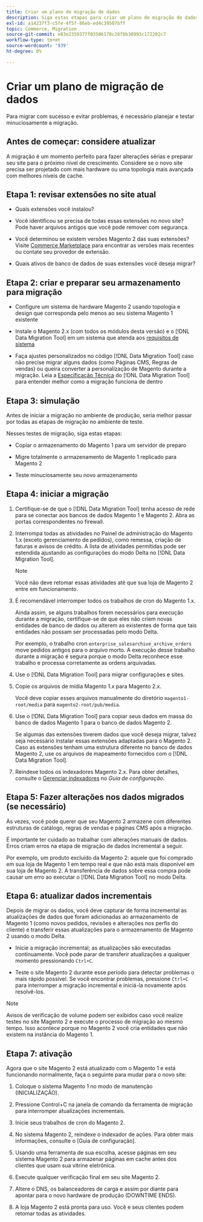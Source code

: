 ```yaml
---
title: Criar um plano de migração de dados
description: Siga estas etapas para criar um plano de migração de dados para garantir um upgrade bem-sucedido do Magento 1 para o Magento 2.
exl-id: a14237f3-c5fe-4f5f-86eb-ed4c39507bff
topic: Commerce, Migration
source-git-commit: e83e2359377f03506178c28f8b30993c172282c7
workflow-type: tm+mt
source-wordcount: '939'
ht-degree: 0%

---
```


# Criar um plano de migração de dados

Para migrar com sucesso e evitar problemas, é necessário planejar e testar minuciosamente a migração.

## Antes de começar: considere atualizar

A migração é um momento perfeito para fazer alterações sérias e preparar seu site para o próximo nível de crescimento. Considere se o novo site precisa ser projetado com mais hardware ou uma topologia mais avançada com melhores níveis de cache.

## Etapa 1: revisar extensões no site atual

* Quais extensões você instalou?

* Você identificou se precisa de todas essas extensões no novo site? Pode haver arquivos antigos que você pode remover com segurança.

* Você determinou se existem versões Magento 2 das suas extensões? Visite [Commerce Marketplace] para encontrar as versões mais recentes ou contate seu provedor de extensão.

* Quais ativos de banco de dados de suas extensões você deseja migrar?

## Etapa 2: criar e preparar seu armazenamento para migração

* Configure um sistema de hardware Magento 2 usando topologia e design que corresponda pelo menos ao seu sistema Magento 1 existente

* Instale o Magento 2.x (com todos os módulos desta versão) e o [!DNL Data Migration Tool] em um sistema que atenda aos [requisitos de sistema](../../installation/system-requirements.md)

* Faça ajustes personalizados no código [!DNL Data Migration Tool] caso não precise migrar alguns dados (como Páginas CMS, Regras de vendas) ou queira converter a personalização de Magento durante a migração. Leia a [Especificação Técnica](technical-specification.md) do [!DNL Data Migration Tool] para entender melhor como a migração funciona de dentro

## Etapa 3: simulação

Antes de iniciar a migração no ambiente de produção, seria melhor passar por todas as etapas de migração no ambiente de teste.

Nesses testes de migração, siga estas etapas:

* Copiar o armazenamento do Magento 1 para um servidor de preparo

* Migre totalmente o armazenamento de Magento 1 replicado para Magento 2

* Teste minuciosamente seu novo armazenamento

## Etapa 4: iniciar a migração

1. Certifique-se de que o [!DNL Data Migration Tool] tenha acesso de rede para se conectar aos bancos de dados Magento 1 e Magento 2. Abra as portas correspondentes no firewall.

1. Interrompa todas as atividades no Painel de administração do Magento 1.x (exceto gerenciamento de pedidos), como remessa, criação de faturas e avisos de crédito. A lista de atividades permitidas pode ser estendida ajustando as configurações do modo Delta no [!DNL Data Migration Tool].

   >[!NOTE]
   >
   >Você não deve retomar essas atividades até que sua loja de Magento 2 entre em funcionamento.

1. É recomendável interromper todos os trabalhos de cron do Magento 1.x.

   Ainda assim, se alguns trabalhos forem necessários para execução durante a migração, certifique-se de que eles não criem novas entidades de banco de dados ou alterem as existentes de forma que tais entidades não possam ser processadas pelo modo Delta.

   Por exemplo, o trabalho cron `enterprise_salesarchive_archive_orders` move pedidos antigos para o arquivo morto. A execução desse trabalho durante a migração é segura porque o modo Delta reconhece esse trabalho e processa corretamente as ordens arquivadas.

1. Use o [!DNL Data Migration Tool] para migrar configurações e sites.

1. Copie os arquivos de mídia Magento 1.x para Magento 2.x.

   Você deve copiar esses arquivos manualmente do diretório `magento1-root/media` para `magento2-root/pub/media`.

1. Use o [!DNL Data Migration Tool] para copiar seus dados em massa do banco de dados Magento 1 para o banco de dados Magento 2.

   Se algumas das extensões tiverem dados que você deseja migrar, talvez seja necessário instalar essas extensões adaptadas para o Magento 2. Caso as extensões tenham uma estrutura diferente no banco de dados Magento 2, use os arquivos de mapeamento fornecidos com o [!DNL Data Migration Tool].

1. Reindexe todos os indexadores Magento 2.x. Para obter detalhes, consulte o [Gerenciar indexadores](../../configuration/cli/manage-indexers.md) no _Guia de configuração_.

## Etapa 5: Fazer alterações nos dados migrados (se necessário)

Às vezes, você pode querer que seu Magento 2 armazene com diferentes estruturas de catálogo, regras de vendas e páginas CMS após a migração.

É importante ter cuidado ao trabalhar com alterações manuais de dados. Erros criam erros na etapa de migração de dados incremental a seguir.

Por exemplo, um produto excluído da Magento 2: aquele que foi comprado em sua loja de Magento 1 em tempo real e que não está mais disponível em sua loja de Magento 2. A transferência de dados sobre essa compra pode causar um erro ao executar o [!DNL Data Migration Tool] no modo Delta.

## Etapa 6: atualizar dados incrementais

Depois de migrar os dados, você deve capturar de forma incremental as atualizações de dados que foram adicionadas ao armazenamento de Magento 1 (como novos pedidos, revisões e alterações nos perfis do cliente) e transferir essas atualizações para o armazenamento de Magento 2 usando o modo Delta.

* Inicie a migração incremental; as atualizações são executadas continuamente. Você pode parar de transferir atualizações a qualquer momento pressionando `Ctrl+C`.

* Teste o site Magento 2 durante esse período para detectar problemas o mais rápido possível. Se você encontrar problemas, pressione `Ctrl+C` para interromper a migração incremental e iniciá-la novamente após resolvê-los.

>[!NOTE]
>
>Avisos de verificação de volume podem ser exibidos caso você realize testes no site Magento 2 e execute o processo de migração ao mesmo tempo. Isso acontece porque no Magento 2 você cria entidades que não existem na instância do Magento 1.

## Etapa 7: ativação

Agora que o site Magento 2 está atualizado com o Magento 1 e está funcionando normalmente, faça o seguinte para mudar para o novo site:

1. Coloque o sistema Magento 1 no modo de manutenção (INICIALIZAÇÃO).

1. Pressione Control+C na janela de comando da ferramenta de migração para interromper atualizações incrementais.

1. Inicie seus trabalhos de cron do Magento 2.

1. No sistema Magento 2, reindexe o indexador de ações. Para obter mais informações, consulte o [Guia de configuração].

1. Usando uma ferramenta de sua escolha, acesse páginas em seu sistema Magento 2 para armazenar páginas em cache antes dos clientes que usam sua vitrine eletrônica.

1. Execute qualquer verificação final em seu site Magento 2.

1. Altere o DNS, os balanceadores de carga e assim por diante para apontar para o novo hardware de produção (DOWNTIME ENDS).

1. A loja Magento 2 está pronta para uso. Você e seus clientes podem retomar todas as atividades.

<!-- LINK ADDRESSES -->

[Commerce Marketplace]: https://marketplace.magento.com
